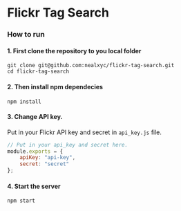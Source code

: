 # Flickr Tag Search

### How to run
#### 1. First clone the repository to you local folder

```shell
git clone git@github.com:nealxyc/flickr-tag-search.git
cd flickr-tag-search
```

#### 2. Then install npm dependecies

```shell
npm install
```

#### 3. Change API key.
Put in your Flickr API key and secret in `api_key.js` file.

```js
// Put in your api_key and secret here.
module.exports = {
	apiKey: "api-key",
	secret: "secret"
};
```

#### 4. Start the server

```shell
npm start
```
